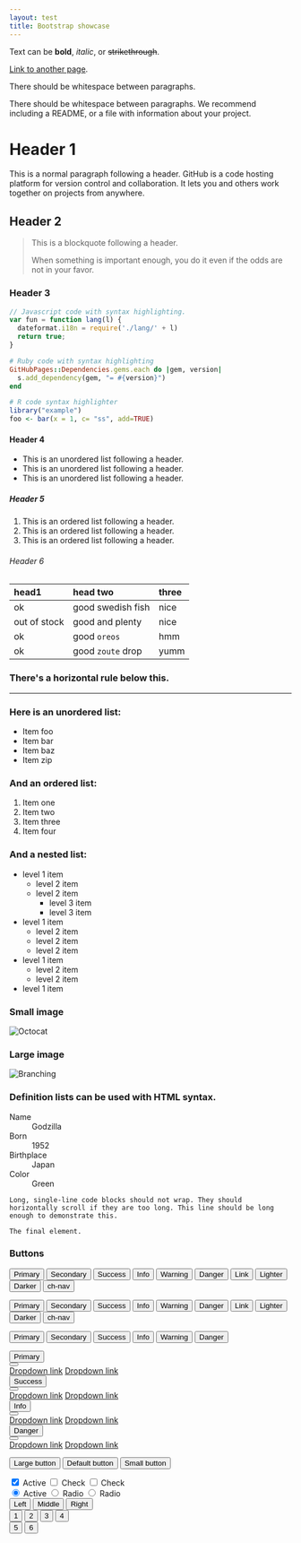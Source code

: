 ```yaml
---
layout: test
title: Bootstrap showcase
---
```



Text can be **bold**, _italic_, or ~~strikethrough~~.

[Link to another page](./another-page.html).

There should be whitespace between paragraphs.

There should be whitespace between paragraphs. We recommend including a README, or a file with information about your project.

# Header 1

This is a normal paragraph following a header. GitHub is a code hosting platform for version control and collaboration. It lets you and others work together on projects from anywhere.

## Header 2

> This is a blockquote following a header.
>
> When something is important enough, you do it even if the odds are not in your favor.

### Header 3

```js
// Javascript code with syntax highlighting.
var fun = function lang(l) {
  dateformat.i18n = require('./lang/' + l)
  return true;
}
```

```ruby
# Ruby code with syntax highlighting
GitHubPages::Dependencies.gems.each do |gem, version|
  s.add_dependency(gem, "= #{version}")
end
```

```r
# R code syntax highlighter
library("example")
foo <- bar(x = 1, c= "ss", add=TRUE)
```

#### Header 4

*   This is an unordered list following a header.
*   This is an unordered list following a header.
*   This is an unordered list following a header.

##### Header 5

1.  This is an ordered list following a header.
2.  This is an ordered list following a header.
3.  This is an ordered list following a header.

###### Header 6

| head1        | head two          | three |
|:-------------|:------------------|:------|
| ok           | good swedish fish | nice  |
| out of stock | good and plenty   | nice  |
| ok           | good `oreos`      | hmm   |
| ok           | good `zoute` drop | yumm  |

### There's a horizontal rule below this.

* * *

### Here is an unordered list:

*   Item foo
*   Item bar
*   Item baz
*   Item zip

### And an ordered list:

1.  Item one
1.  Item two
1.  Item three
1.  Item four

### And a nested list:

- level 1 item
  - level 2 item
  - level 2 item
    - level 3 item
    - level 3 item
- level 1 item
  - level 2 item
  - level 2 item
  - level 2 item
- level 1 item
  - level 2 item
  - level 2 item
- level 1 item

### Small image

![Octocat](https://github.githubassets.com/images/icons/emoji/octocat.png)

### Large image

![Branching](https://guides.github.com/activities/hello-world/branching.png)


### Definition lists can be used with HTML syntax.

<dl>
<dt>Name</dt>
<dd>Godzilla</dd>
<dt>Born</dt>
<dd>1952</dd>
<dt>Birthplace</dt>
<dd>Japan</dd>
<dt>Color</dt>
<dd>Green</dd>
</dl>

```
Long, single-line code blocks should not wrap. They should horizontally scroll if they are too long. This line should be long enough to demonstrate this.
```

```
The final element.
```


### Buttons

<button type="button" class="btn btn-primary">Primary</button>
<button type="button" class="btn btn-secondary">Secondary</button>
<button type="button" class="btn btn-success">Success</button>
<button type="button" class="btn btn-info">Info</button>
<button type="button" class="btn btn-warning">Warning</button>
<button type="button" class="btn btn-danger">Danger</button>
<button type="button" class="btn btn-link">Link</button>
<button type="button" class="btn btn-lighter">Lighter</button>
<button type="button" class="btn btn-darker">Darker</button>
<button type="button" class="btn btn-ch-nav">ch-nav</button>


<button type="button" class="btn btn-primary disabled">Primary</button>
<button type="button" class="btn btn-secondary disabled">Secondary</button>
<button type="button" class="btn btn-success disabled">Success</button>
<button type="button" class="btn btn-info disabled">Info</button>
<button type="button" class="btn btn-warning disabled">Warning</button>
<button type="button" class="btn btn-danger disabled">Danger</button>
<button type="button" class="btn btn-link disabled">Link</button>
<button type="button" class="btn btn-lighter disabled">Lighter</button>
<button type="button" class="btn btn-darker disabled">Darker</button>
<button type="button" class="btn btn-ch-nav disabled">ch-nav</button>


<button type="button" class="btn btn-outline-primary">Primary</button>
<button type="button" class="btn btn-outline-secondary">Secondary</button>
<button type="button" class="btn btn-outline-success">Success</button>
<button type="button" class="btn btn-outline-info">Info</button>
<button type="button" class="btn btn-outline-warning">Warning</button>
<button type="button" class="btn btn-outline-danger">Danger</button>


<div class="btn-group" role="group" aria-label="Button group with nested dropdown">
	<button type="button" class="btn btn-primary">Primary</button>
	<div class="btn-group" role="group">
		<button id="btnGroupDrop1" type="button" class="btn btn-primary dropdown-toggle" data-toggle="dropdown" aria-haspopup="true" aria-expanded="false"></button>
		<div class="dropdown-menu" aria-labelledby="btnGroupDrop1">
			<a class="dropdown-item" href="#">Dropdown link</a>
			<a class="dropdown-item" href="#">Dropdown link</a>
		</div>
	</div>
</div>

<div class="btn-group" role="group" aria-label="Button group with nested dropdown">
	<button type="button" class="btn btn-success">Success</button>
	<div class="btn-group" role="group">
		<button id="btnGroupDrop2" type="button" class="btn btn-success dropdown-toggle" data-toggle="dropdown" aria-haspopup="true" aria-expanded="false"></button>
		<div class="dropdown-menu" aria-labelledby="btnGroupDrop2">
			<a class="dropdown-item" href="#">Dropdown link</a>
			<a class="dropdown-item" href="#">Dropdown link</a>
		</div>
	</div>
</div>

<div class="btn-group" role="group" aria-label="Button group with nested dropdown">
	<button type="button" class="btn btn-info">Info</button>
	<div class="btn-group" role="group">
		<button id="btnGroupDrop3" type="button" class="btn btn-info dropdown-toggle" data-toggle="dropdown" aria-haspopup="true" aria-expanded="false"></button>
		<div class="dropdown-menu" aria-labelledby="btnGroupDrop3">
			<a class="dropdown-item" href="#">Dropdown link</a>
			<a class="dropdown-item" href="#">Dropdown link</a>
		</div>
	</div>
</div>

<div class="btn-group" role="group" aria-label="Button group with nested dropdown">
	<button type="button" class="btn btn-danger">Danger</button>
	<div class="btn-group" role="group">
		<button id="btnGroupDrop4" type="button" class="btn btn-danger dropdown-toggle" data-toggle="dropdown" aria-haspopup="true" aria-expanded="false"></button>
		<div class="dropdown-menu" aria-labelledby="btnGroupDrop4">
			<a class="dropdown-item" href="#">Dropdown link</a>
			<a class="dropdown-item" href="#">Dropdown link</a>
		</div>
	</div>
</div>

<button type="button" class="btn btn-primary btn-lg">Large button</button>
<button type="button" class="btn btn-primary">Default button</button>
<button type="button" class="btn btn-primary btn-sm">Small button</button>

<div class="btn-group btn-group-toggle" data-toggle="buttons">
	<label class="btn btn-primary active">
		<input type="checkbox" checked="" autocomplete="off"> Active
	</label>
	<label class="btn btn-primary">
		<input type="checkbox" autocomplete="off"> Check
	</label>
	<label class="btn btn-primary">
		<input type="checkbox" autocomplete="off"> Check
	</label>
</div>

<div class="btn-group btn-group-toggle" data-toggle="buttons">
	<label class="btn btn-primary active">
		<input type="radio" name="options" id="option1" autocomplete="off" checked=""> Active
	</label>
	<label class="btn btn-primary">
		<input type="radio" name="options" id="option2" autocomplete="off"> Radio
	</label>
	<label class="btn btn-primary">
		<input type="radio" name="options" id="option3" autocomplete="off"> Radio
	</label>
</div>



<div class="btn-group" role="group" aria-label="Basic example">
	<button type="button" class="btn btn-secondary">Left</button>
	<button type="button" class="btn btn-secondary">Middle</button>
	<button type="button" class="btn btn-secondary">Right</button>
</div>



<div class="btn-toolbar" role="toolbar" aria-label="Toolbar with button groups">
	<div class="btn-group mr-2" role="group" aria-label="First group">
		<button type="button" class="btn btn-secondary">1</button>
		<button type="button" class="btn btn-secondary">2</button>
		<button type="button" class="btn btn-secondary">3</button>
		<button type="button" class="btn btn-secondary">4</button>
	</div>
	<div class="btn-group mr-2" role="group" aria-label="Second group">
		<button type="button" class="btn btn-secondary">5</button>
		<button type="button" class="btn btn-secondary">6</button>
	</div>
</div>
